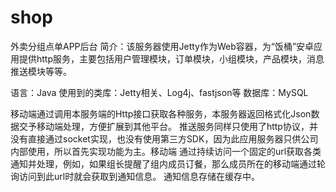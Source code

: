 # shop
外卖分组点单APP后台
简介：该服务器使用Jetty作为Web容器，为“饭桶”安卓应用提供http服务，主要包括用户管理模块，订单模块，小组模块，产品模块，消息推送模块等等。

语言：Java
使用到的类库：Jetty相关、Log4j、fastjson等
数据库：MySQL

移动端通过调用本服务端的Http接口获取各种服务，本服务器返回格式化Json数据交予移动端处理，方便扩展到其他平台。
推送服务同样只使用了http协议，并没有直接通过socket实现，也没有使用第三方SDK，因为此应用服务器只供公司内部使用，所以首先实现功能为主。移动端
通过持续访问一个固定的url获取各类通知并处理，例如，如果组长提醒了组内成员订餐，那么成员所在的移动端通过轮询访问到此url时就会获取到通知信息。
通知信息存储在缓存中。
